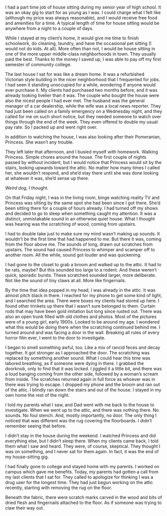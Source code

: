  

I  had a part time job of house sitting during my senior year of high  school. It was an okay gig to start for as young as I was. I could charge what I felt like (although my price was always reasonable), and I  would receive free food and amenities for a time. A typical length of time for house sitting would be anywhere from a night to a couple of days.

While I stayed  at my client’s home, it would give me time to finish schoolwork, do  cleaning, laundry, and have the occasional pet sitting (I would not do  kids. At all). More often than not, I would be house sitting in one of  the more upper middle-class neighborhoods in town. They usually paid the best. Thanks to the money I saved up, I was able to pay off my first  semester of community college.

The  last house I sat for was like a dream home. It was a refurbished Victorian style building in the nicer neighborhood that I frequented for  jobs. I had seen it standing unoccupied for a while, wondering if  anyone would ever purchase it. My clients had purchased two months before, and it was already looking livelier than it was. The couple who bought the house were also the nicest people I had ever met. The husband  was the general manager of a car dealership, while the wife was a local  news reporter. They had just been called on a family emergency on a  Wednesday night, and they called for me on such short notice, but they  needed someone to watch over things through the end of the week. They  even offered to double my usual pay rate. So I packed up and went right over.

In addition to watching the house, I was also looking after their Pomeranian, Princess. She wasn’t any trouble.

They  left later that afternoon, and I busied myself with homework. Walking  Princess. Simple chores around the house. The first couple of nights  passed by without incident, but I would notice that Princess would sit by the stairs, looking upwards toward the attic. No matter how many times I called her, she wouldn’t respond, and  she’d stay there until she was done looking at whatever it was, she’d  sense up there.

*Weird dog,* I thought.

On that Friday night, I was in the living room, binge  watching reality TV and Princess was sitting by the same spot she had  been since I got there. She’d been sitting there for a couple of hours already. I had turned off my shows and decided to go to sleep when  something caught my attention. It was a distinct, unmistakable sound in an otherwise quiet house. What I thought was hearing was the scratching of wood, coming from upstairs.

I  had to double take just to make sure my mind wasn’t making up sounds. It wouldn’t be the first time that had happened to me. But there it was, coming from the floor above me. The sounds of long, drawn  out scratches from upstairs. The sound had caused Princess to whimper and scamper off to another room. All the while, sound got louder and was quickening.

I had gone to the  closet to grab a broom and walked up to the attic. It had to be rats,  maybe? But this sounded too large to a rodent. And these weren’t quick,  sporadic bursts. These scratched sounded larger, more deliberate. Not  like the sound of tiny claws at all. More like fingernails.

By the time that idea popped in my head, I was already in the attic. It  was almost pitch black in there. I reached for my phone to get some kind  of light, and I searched the area. There were boxes my clients had  stored up here. I found other trinkets up there that I wasn’t sure belonged to them. Curtain rods that may have been gold imitation but  long since rusted out. There was also an open trunk filled with old  clothes and photos. Most of the pictures were of a young girl, early  1900s. Looked to be around my age. I wondered what this would be doing  there when the scratching continued behind me. I turned around and was  facing a door in the wall. Breaking all rules of every horror film ever,  I went to the door to investigate.

I began to smell something awful, too. Like a mix of rancid feces and  decay together. It got stronger as I approached the door. The scratching  was replaced by something another sound. What I could hear this time  was labored breathing, as if someone were dying in there. I grabbed the  doorknob, only to find that it was locked. I jiggled it a little bit,  and there was a loud banging coming from the other side, followed by a  woman’s scream from inside. The scratches returned again in full force  as whoever was in there was trying to escape. I dropped my phone and the  broom and ran out of the attic. I blindly ran down the stairs and out  of the house. I stayed in my own home the rest of the night.

I told my parents what I saw, and Dad went with me back to the house to  investigate. When we went up to the attic, and there was nothing there.  No sounds. No foul stench. And, mostly importantly, no door. The only  thing I noticed that was different was the rug covering the floorboards.  I didn’t remember seeing that before.

I didn’t stay in the house during the weekend. I watched Princess and did  everything else, but I didn’t sleep there. When my clients came back, I  told them what I saw and heard. They were, of course, skeptical. They  thought I was on something, and I never sat for them again. In fact, it  was the end of my house-sitting gig.

I had finally gone to college and stayed home with my parents. I worked  on campus which gave me benefits. Today, my parents had gotten a call  from my last clients that I sat for. They called to apologize for  thinking I was a drug user for the longest time. They had just begun  working on the attic recently, starting with removing the rug on the  floor.

Beneath the fabric, there  were scratch marks carved in the wood and bits of dried flesh and  fingernails attached to the floor. As if someone was trying to claw  their way out.